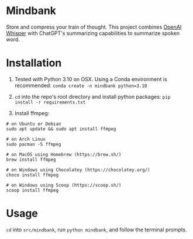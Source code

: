 # Mindbank

Store and compress your train of thought. This project combines [OpenAI Whisper](https://github.com/openai/whisper) with ChatGPT's summarizing capabilities to summarize spoken word.

# Installation

1. Tested with Python 3.10 on OSX. Using a Conda environment is recommended: `conda create -n mindbank python=3.10`

1. `cd` into the repo's root directory and install python packages: `pip install -r requirements.txt`

1. Install ffmpeg:

```
# on Ubuntu or Debian
sudo apt update && sudo apt install ffmpeg

# on Arch Linux
sudo pacman -S ffmpeg

# on MacOS using Homebrew (https://brew.sh/)
brew install ffmpeg

# on Windows using Chocolatey (https://chocolatey.org/)
choco install ffmpeg

# on Windows using Scoop (https://scoop.sh/)
scoop install ffmpeg
```

# Usage

`cd` into `src/mindbank`, run `python mindbank`, and follow the terminal prompts.